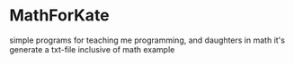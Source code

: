 # MathForKate
simple programs for teaching me programming, and daughters in math
it's generate a txt-file inclusive of math example
